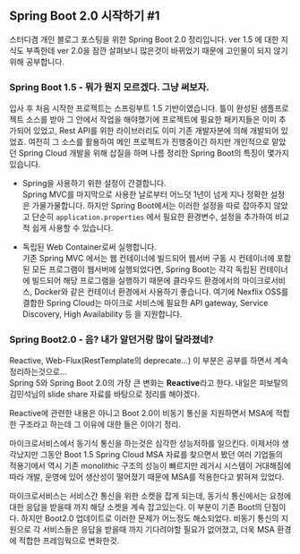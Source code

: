 ## Spring Boot 2.0 시작하기 \#1
스터디겸 개인 블로그 포스팅을 위한 Spring Boot 2.0 정리입니다. ver 1.5 에 대한 지식도 부족한데 ver 2.0을 잠깐 살펴보니 많은것이 바뀌었기 때문에 고인물이 되지 않기위해 공부합니다.

### Spring Boot 1.5 - 뭐가 뭔지 모르겠다. 그냥 써보자.
입사 후 처음 시작한 프로젝트는 스프링부트 1.5 기반이였습니다. 틀이 완성된 샘플프로젝트 소스를 받아 그 안에서 작업을 해야했기에 프로젝트에 필요한 패키지들은 이미 추가되어 있었고, Rest API를 위한 라이브러리도 이미 기존 개발자분에 의해 개발되어 있었죠. 여전히 그 소스를 활용하여 메인 프로젝트가 진행중이긴 하지만 개인적으로 맡았던 Spring Cloud 개발을 위해 삽질을 하며 나름 정리한 Spring Boot의 특징이 몇가지 있습니다.

* Spring을 사용하기 위한 설정이 간결합니다.  
Spring MVC를 마지막으로 사용한 날로부터 어느덧 1년이 넘게 지나 정확한 설정은 가물가물합니다. 하지만 Spring Boot에서는 이러한 설정을 따로 잡아주지 않았고 단순히 ```application.properties``` 에서 필요한 환경변수, 설정을 추가하여 비교적 쉽게 사용할 수 있습니다.

* 독립된 Web Container로써 실행합니다.  
기존 Spring MVC 에서는 웹 컨테이너에 빌드되어 웹서버 구동 시 컨테이너에 포함된 모든 프로그램이 웹서버에 실행되었다면, Spring Boot는 각각 독립된 컨테이너에 빌드되어 해당 프로그램을 실행하기 때문에 클라우드 환경에서의 마이크로서비스, Docker와 같은 컨테이너 환경에서 사용하기 좋습니다. 여기에 Nexflix OSS를 결합한 Spring Cloud는 마이크로 서비스에 필요한 API gateway, Service Discovery, High Availability 등 을 지원합니다.

### Spring Boot2.0 - 음? 내가 알던거랑 많이 달라졌네?
Reactive, Web-Flux(RestTemplate의 deprecate...) 이 부분은 공부를 하면서 계속 정리하는것으로...  
Spring 5와 Spring Boot 2.0의 가장 큰 변화는 **Reactive**라고 한다. 내일은 피보탈의 김민석님의 slide share 자료를 바탕으로 정리를 해야겠다.  

Reactive에 관련한 내용은 아니고 Boot 2.0이 비동기 통신을 지원하면서 MSA에 적합한 구조라고 하는데 그     이유에 대한 들은 이야기 정리.  

마이크로서비스에서 동기식 통신을 하는것은 심각한 성능저하를 일으킨다. 이제서야 생각났지만 그동안 Boot 1.5 Spring Cloud MSA 자료를 찾으면서 봤던 여러 기업들의 적용기에서 역시 기존 monolithic 구조의 성능이 빠르지만 레거시 시스템이 거대해짐에 따라 개발, 운영에 있어 생산성이 떨어졌기 때문에 MSA를 적용한다고 밝혀져 있었다.  

마이크로서비스는 서비스간 통신을 위한 소켓을 잡게 되는데, 동기식 통신에서는 요청에 대한 응답을 받을때 까지 해당 소켓을 계속 잡고있는다. 이 부분이 기존 Boot의 단점이다. 하지만 Boot2.0 업데이트로 이러한 문제가 어느정도 해소되었다. 비동기 통신의 지원으로 각 서비스들은 응답을 받을때 까지 기다려야할 필요가 없어졌고, 더욱 MSA 환경에 적합한 프레임웍으로 변화한것.